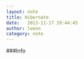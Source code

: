 ```yaml
---
layout: note
title: Hibernate
date:   2013-11-17 19:44:45
author: leeon
category: note
---
```


###Info


